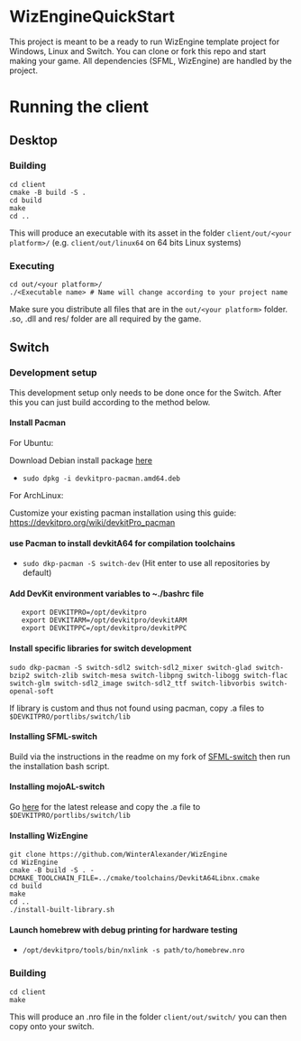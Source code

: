 # WizEngineQuickStart
This project is meant to be a ready to run WizEngine template project for Windows, Linux and Switch. You can clone or fork this repo and start making your game. All dependencies (SFML, WizEngine) are handled by the project.

# Running the client

## Desktop

### Building

```
cd client
cmake -B build -S .
cd build
make
cd ..
```

This will produce an executable with its asset in the folder `client/out/<your platform>/` (e.g. `client/out/linux64` on 64 bits Linux systems)

### Executing

```
cd out/<your platform>/
./<Executable name> # Name will change according to your project name
```

Make sure you distribute all files that are in the `out/<your platform>` folder. .so, .dll and res/ folder are all required by the game.

## Switch

### Development setup

This development setup only needs to be done once for the Switch. After this you can just build according to the method below.

#### Install Pacman

For Ubuntu:

Download Debian install package [here](https://github.com/devkitPro/pacman/releases/tag/v1.0.2)

* `sudo dpkg -i devkitpro-pacman.amd64.deb`

For ArchLinux:

Customize your existing pacman installation using this guide: https://devkitpro.org/wiki/devkitPro_pacman

#### use Pacman to install devkitA64 for compilation toolchains
* `sudo dkp-pacman -S switch-dev`
  (Hit enter to use all repositories by default)

#### Add DevKit environment variables to ~./bashrc file
```   
   export DEVKITPRO=/opt/devkitpro
   export DEVKITARM=/opt/devkitpro/devkitARM
   export DEVKITPPC=/opt/devkitpro/devkitPPC
```

#### Install specific libraries for switch development
`sudo dkp-pacman -S switch-sdl2 switch-sdl2_mixer switch-glad switch-bzip2 switch-zlib switch-mesa switch-libpng switch-libogg switch-flac switch-glm switch-sdl2_image switch-sdl2_ttf switch-libvorbis switch-openal-soft`

If library is custom and thus not found using pacman, copy .a files to `$DEVKITPRO/portlibs/switch/lib`

#### Installing SFML-switch
Build via the instructions in the readme on my fork of [SFML-switch](https://github.com/RealWilliamWells/SFML-switch) then run the installation bash script.

#### Installing mojoAL-switch
Go [here](https://github.com/TomBebb/mojoAL-switch/releases/tag/latest) for the latest release and copy the .a file to `$DEVKITPRO/portlibs/switch/lib`

#### Installing WizEngine

```
git clone https://github.com/WinterAlexander/WizEngine
cd WizEngine
cmake -B build -S . -DCMAKE_TOOLCHAIN_FILE=../cmake/toolchains/DevkitA64Libnx.cmake
cd build
make
cd ..
./install-built-library.sh
```

#### Launch homebrew with debug printing for hardware testing
* `/opt/devkitpro/tools/bin/nxlink -s path/to/homebrew.nro`

### Building

```
cd client
make
```

This will produce an .nro file in the folder `client/out/switch/` you can then copy onto your switch.
